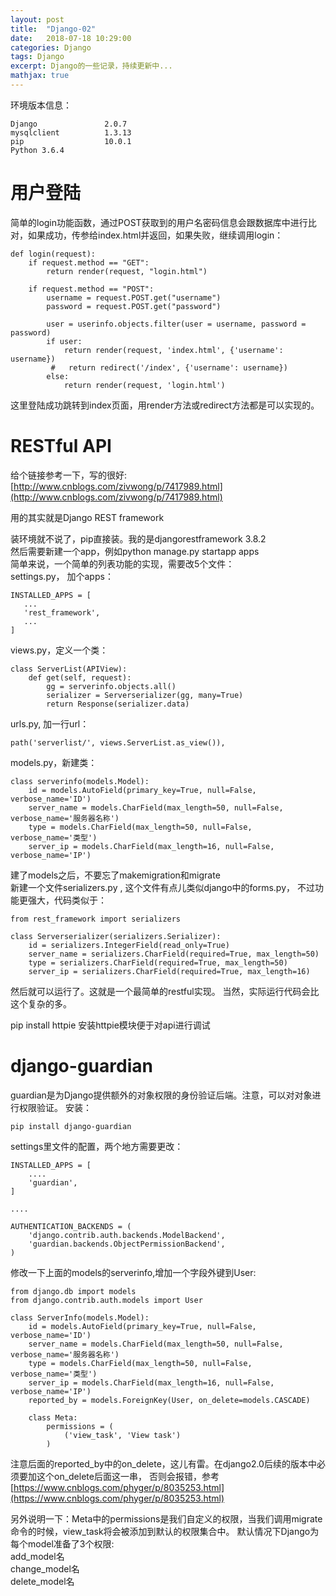 ```yaml
---
layout: post
title:  "Django-02"
date:   2018-07-18 10:29:00
categories: Django
tags: Django
excerpt: Django的一些记录，持续更新中...
mathjax: true
---
```


环境版本信息：   
```
Django               2.0.7    
mysqlclient          1.3.13    
pip                  10.0.1   
Python 3.6.4
```


#  用户登陆     

简单的login功能函数，通过POST获取到的用户名密码信息会跟数据库中进行比对，如果成功，传参给index.html并返回，如果失败，继续调用login：
```
def login(request):
    if request.method == "GET":
        return render(request, "login.html")

    if request.method == "POST":
        username = request.POST.get("username")
        password = request.POST.get("password")

        user = userinfo.objects.filter(user = username, password = password)
        if user:
            return render(request, 'index.html', {'username': username})
         #   return redirect('/index', {'username': username})
        else:
            return render(request, 'login.html')
```
这里登陆成功跳转到index页面，用render方法或redirect方法都是可以实现的。

#  RESTful API

给个链接参考一下，写的很好:    
[http://www.cnblogs.com/zivwong/p/7417989.html](http://www.cnblogs.com/zivwong/p/7417989.html)      

用的其实就是Django REST framework     
   
装环境就不说了，pip直接装。我的是djangorestframework  3.8.2     
然后需要新建一个app，例如python manage.py startapp apps     
简单来说，一个简单的列表功能的实现，需要改5个文件：     
settings.py， 加个apps：
```
INSTALLED_APPS = [
   ...
   'rest_framework',
   ...
]
```
views.py，定义一个类：
```
class ServerList(APIView):
    def get(self, request):
        gg = serverinfo.objects.all()
        serializer = Serverserializer(gg, many=True)
        return Response(serializer.data)
```
urls.py, 加一行url：
```
path('serverlist/', views.ServerList.as_view()),
```
models.py，新建类：
```
class serverinfo(models.Model):
    id = models.AutoField(primary_key=True, null=False, verbose_name='ID')
    server_name = models.CharField(max_length=50, null=False, verbose_name='服务器名称')
    type = models.CharField(max_length=50, null=False, verbose_name='类型')
    server_ip = models.CharField(max_length=16, null=False, verbose_name='IP')
```
建了models之后，不要忘了makemigration和migrate    
新建一个文件serializers.py , 这个文件有点儿类似django中的forms.py， 不过功能更强大，代码类似于：
```
from rest_framework import serializers

class Serverserializer(serializers.Serializer):
    id = serializers.IntegerField(read_only=True)
    server_name = serializers.CharField(required=True, max_length=50)
    type = serializers.CharField(required=True, max_length=50)
    server_ip = serializers.CharField(required=True, max_length=16)
```
然后就可以运行了。这就是一个最简单的restful实现。
当然，实际运行代码会比这个复杂的多。

pip install httpie  安装httpie模块便于对api进行调试    


#  django-guardian    

guardian是为Django提供额外的对象权限的身份验证后端。注意，可以对对象进行权限验证。
安装：
```
pip install django-guardian
```
settings里文件的配置，两个地方需要更改：
```
INSTALLED_APPS = [
    ....
    'guardian',
]

....

AUTHENTICATION_BACKENDS = (
    'django.contrib.auth.backends.ModelBackend',
    'guardian.backends.ObjectPermissionBackend',
)

```
修改一下上面的models的serverinfo,增加一个字段外键到User:
```
from django.db import models
from django.contrib.auth.models import User

class ServerInfo(models.Model):
    id = models.AutoField(primary_key=True, null=False, verbose_name='ID')
    server_name = models.CharField(max_length=50, null=False, verbose_name='服务器名称')
    type = models.CharField(max_length=50, null=False, verbose_name='类型')
    server_ip = models.CharField(max_length=16, null=False, verbose_name='IP')
    reported_by = models.ForeignKey(User, on_delete=models.CASCADE)
    
    class Meta:
        permissions = (
            ('view_task', 'View task')
        )
```
注意后面的reported_by中的on_delete，这儿有雷。在django2.0后续的版本中必须要加这个on_delete后面这一串，
否则会报错，参考[https://www.cnblogs.com/phyger/p/8035253.html](https://www.cnblogs.com/phyger/p/8035253.html)    

另外说明一下：Meta中的permissions是我们自定义的权限，当我们调用migrate命令的时候，view_task将会被添加到默认的权限集合中。
默认情况下Django为每个model准备了3个权限:   
add_model名    
change_model名   
delete_model名    





